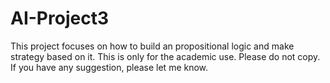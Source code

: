 # AI-Project3
This project focuses on how to build an propositional logic and make strategy based on it.
This is only for the academic use. 
Please do not copy. 
If you have any suggestion, please let me know.
